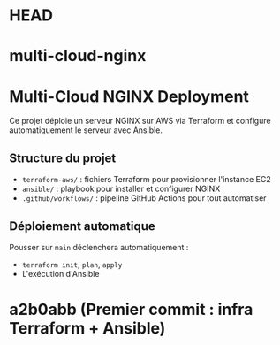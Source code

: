 # HEAD
# multi-cloud-nginx

# Multi-Cloud NGINX Deployment

Ce projet déploie un serveur NGINX sur AWS via Terraform et configure automatiquement le serveur avec Ansible.

## Structure du projet

- `terraform-aws/` : fichiers Terraform pour provisionner l'instance EC2
- `ansible/` : playbook pour installer et configurer NGINX
- `.github/workflows/` : pipeline GitHub Actions pour tout automatiser

## Déploiement automatique

Pousser sur `main` déclenchera automatiquement :
- `terraform init`, `plan`, `apply`
- L'exécution d'Ansible
# a2b0abb (Premier commit : infra Terraform + Ansible)
